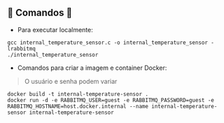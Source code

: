 ## 🚧 Comandos 🚧

* Para executar localmente:

```
gcc internal_temperature_sensor.c -o internal_temperature_sensor -lrabbitmq
./internal_temperature_sensor
```

* Comandos para criar a imagem e container Docker:

> O usuário e senha podem variar

```
docker build -t internal-temperature-sensor .
docker run -d -e RABBITMQ_USER=guest -e RABBITMQ_PASSWORD=guest -e RABBITMQ_HOSTNAME=host.docker.internal --name internal-temperature-sensor internal-temperature-sensor
```

